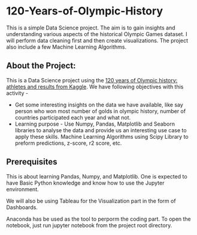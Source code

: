 # 120-Years-of-Olympic-History
This is a simple Data Science project. The aim is to gain insights and understanding various aspects of the historical Olympic Games dataset. I will perform data cleaning first and then create visualizations. The project also include a few Machine Learning Algorithms.


## About the Project:

This is a Data Science project using the [120 years of Olympic history: athletes and results from Kaggle](https://www.kaggle.com/datasets/heesoo37/120-years-of-olympic-history-athletes-and-results). We have following objectives with this activity -
  - Get some interesting insights on the data we have available, like say person who won most number of golds in olympic history, number of countries participated each year and what not.
  - Learning purpose - Use Numpy, Pandas, Matplotlib and Seaborn libraries to analyse the data and provide us an interesting use case to apply these skills. Machine Learning Algorithms using Scipy Library to preform predictions, z-score, r2 score, etc.


## Prerequisites

This is about learning Pandas, Numpy, and Matplotlib. One is expected to have Basic Python knowledge and know how to use the Jupyter environment.

We will also be using Tableau for the Visualization part in the form of Dashboards.

Anaconda has be used as the tool to perporm the coding part.
To open the notebook, just run jupyter notebook from the project root directory.
